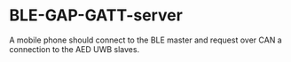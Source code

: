 # BLE-GAP-GATT-server
A mobile phone should connect to the BLE master and request over CAN a connection to the AED UWB slaves.
